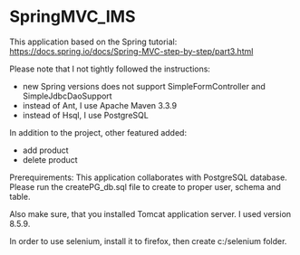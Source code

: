# SpringMVC_IMS

This application based on the Spring tutorial: https://docs.spring.io/docs/Spring-MVC-step-by-step/part3.html

Please note that I not tightly followed the instructions:
  - new Spring versions does not support SimpleFormController and SimpleJdbcDaoSupport
  - instead of Ant, I use Apache Maven 3.3.9
  - instead of Hsql, I use PostgreSQL
  
In addition to the project, other featured added:
  - add product
  - delete product

Prerequirements:
  This application collaborates with PostgreSQL database. 
    Please run the createPG_db.sql file to create to proper user, schema and table.

  Also make sure, that you installed Tomcat application server. I used version 8.5.9.

  In order to use selenium, install it to firefox, then create c:/selenium folder.
